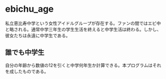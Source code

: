 # ebichu_age

私立恵比寿中学という女性アイドルグループが存在する。ファンの間ではエビ中と略される。通常中学三年生の学生生活を終えると中学生活は終わる。しかし、彼女たちは永遠に中学生である。

## 誰でも中学生

自分の年齢から数値の12を引くと中学何年生か計算できる。本プログラムはそれを成したものである。

